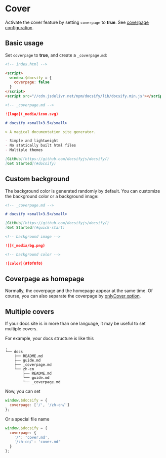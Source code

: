 # Cover

Activate the cover feature by setting `coverpage` to **true**. See [coverpage configuration](configuration.md#coverpage).

## Basic usage

Set `coverpage` to **true**, and create a `_coverpage.md`:

```html
<!-- index.html -->

<script>
  window.$docsify = {
    coverpage: false
  }
</script>
<script src="//cdn.jsdelivr.net/npm/docsify/lib/docsify.min.js"></script>
```

```markdown
<!-- _coverpage.md -->

![logo](_media/icon.svg)

# docsify <small>3.5</small>

> A magical documentation site generator.

- Simple and lightweight
- No statically built html files
- Multiple themes

[GitHub](https://github.com/docsifyjs/docsify/)
[Get Started](#docsify)
```

## Custom background

The background color is generated randomly by default. You can customize the background color or a background image:

```markdown
<!-- _coverpage.md -->

# docsify <small>3.5</small>

[GitHub](https://github.com/docsifyjs/docsify/)
[Get Started](#quick-start)

<!-- background image -->

![](_media/bg.png)

<!-- background color -->

![color](#f0f0f0)
```

## Coverpage as homepage

Normally, the coverpage and the homepage appear at the same time. Of course, you can also separate the coverpage by [onlyCover option](configuration.md#onlycover).

## Multiple covers

If your docs site is in more than one language, it may be useful to set multiple covers.

For example, your docs structure is like this

```text
.
└── docs
    ├── README.md
    ├── guide.md
    ├── _coverpage.md
    └── zh-cn
        ├── README.md
        └── guide.md
        └── _coverpage.md
```

Now, you can set

```js
window.$docsify = {
  coverpage: ['/', '/zh-cn/']
};
```

Or a special file name

```js
window.$docsify = {
  coverpage: {
    '/': 'cover.md',
    '/zh-cn/': 'cover.md'
  }
};
```
